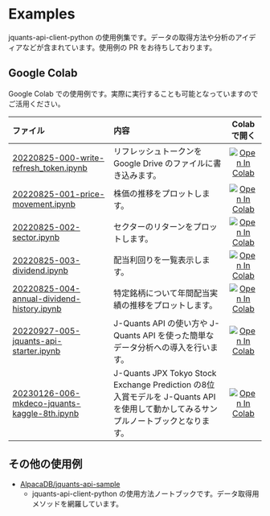 # Examples

jquants-api-client-python の使用例集です。データの取得方法や分析のアイディアなどが含まれています。使用例の PR をお待ちしております。

## Google Colab

Google Colab での使用例です。実際に実行することも可能となっていますのでご活用ください。

| ファイル                                                                                 | 内容                                                                              |                                                                                                       Colab で開く                                                                                                        |
| :--------------------------------------------------------------------------------------- | :-------------------------------------------------------------------------------- | :-----------------------------------------------------------------------------------------------------------------------------------------------------------------------------------------------------------------------: |
| [20220825-000-write-refresh_token.ipynb](20220825-000-write-refresh_token.ipynb)         | リフレッシュトークンを Google Drive のファイルに書き込みます。                    |   [![Open In Colab](https://colab.research.google.com/assets/colab-badge.svg)](https://colab.research.google.com/github/J-Quants/jquants-api-client-python/blob/master/examples/20220825-000-write-refresh_token.ipynb)   |
| [20220825-001-price-movement.ipynb](20220825-001-price-movement.ipynb)                   | 株価の推移をプロットします。                                                      |     [![Open In Colab](https://colab.research.google.com/assets/colab-badge.svg)](https://colab.research.google.com/github/J-Quants/jquants-api-client-python/blob/master/examples/20220825-001-price-movement.ipynb)      |
| [20220825-002-sector.ipynb](20220825-002-sector.ipynb)                                   | セクターのリターンをプロットします。                                              |         [![Open In Colab](https://colab.research.google.com/assets/colab-badge.svg)](https://colab.research.google.com/github/J-Quants/jquants-api-client-python/blob/master/examples/20220825-002-sector.ipynb)          |
| [20220825-003-dividend.ipynb](20220825-003-dividend.ipynb)                               | 配当利回りを一覧表示します。                                                      |        [![Open In Colab](https://colab.research.google.com/assets/colab-badge.svg)](https://colab.research.google.com/github/J-Quants/jquants-api-client-python/blob/master/examples/20220825-003-dividend.ipynb)         |
| [20220825-004-annual-dividend-history.ipynb](20220825-004-annual-dividend-history.ipynb) | 特定銘柄について年間配当実績の推移をプロットします。                              | [![Open In Colab](https://colab.research.google.com/assets/colab-badge.svg)](https://colab.research.google.com/github/J-Quants/jquants-api-client-python/blob/master/examples/20220825-004-annual-dividend-history.ipynb) |
| [20220927-005-jquants-api-starter.ipynb](20220927-005-jquants-api-starter.ipynb)         | J-Quants API の使い方や J-Quants API を使った簡単なデータ分析への導入を行います。 |   [![Open In Colab](https://colab.research.google.com/assets/colab-badge.svg)](https://colab.research.google.com/github/J-Quants/jquants-api-client-python/blob/master/examples/20220927-005-jquants-api-starter.ipynb)   |
| [20230126-006-mkdeco-jquants-kaggle-8th.ipynb](20230126-006-mkdeco-jquants-kaggle-8th.ipynb)         | J-Quants JPX Tokyo Stock Exchange Prediction の8位入賞モデルを J-Quants API を使用して動かしてみるサンプルノートブックとなります。 |   [![Open In Colab](https://colab.research.google.com/assets/colab-badge.svg)](https://colab.research.google.com/github/J-Quants/jquants-api-client-python/blob/master/examples/20230126-006-mkdeco-jquants-kaggle-8th.ipynb)   |

## その他の使用例

- [AlpacaDB/jquants-api-sample](https://github.com/AlpacaDB/jquants-api-sample)
  - jquants-api-client-python の使用方法ノートブックです。データ取得用メソッドを網羅しています。

